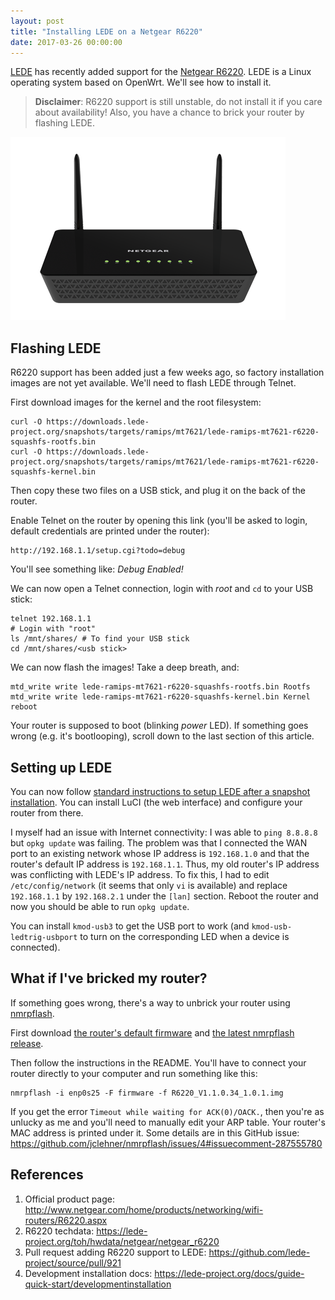 ```yaml
---
layout: post
title: "Installing LEDE on a Netgear R6220"
date: 2017-03-26 00:00:00
---
```


[LEDE](https://lede-project.org/) has recently added support for the [Netgear R6220](http://www.netgear.com/home/products/networking/wifi-routers/R6220.aspx).
LEDE is a Linux operating system based on OpenWrt. We'll see how to install it.

> **Disclaimer**: R6220 support is still unstable, do not install it if you care
> about availability! Also, you have a chance to brick your router by flashing
> LEDE.

![Front view of the R6220](/img/blog/2017-installing-lede-on-a-netgear-r6220/front.png)

## Flashing LEDE

R6220 support has been added just a few weeks ago, so factory installation
images are not yet available. We'll need to flash LEDE through Telnet.

First download images for the kernel and the root filesystem:

```shell
curl -O https://downloads.lede-project.org/snapshots/targets/ramips/mt7621/lede-ramips-mt7621-r6220-squashfs-rootfs.bin
curl -O https://downloads.lede-project.org/snapshots/targets/ramips/mt7621/lede-ramips-mt7621-r6220-squashfs-kernel.bin
```

Then copy these two files on a USB stick, and plug it on the back of the router.

Enable Telnet on the router by opening this link (you'll be asked to login,
default credentials are printed under the router):

```
http://192.168.1.1/setup.cgi?todo=debug
```

You'll see something like: _Debug Enabled!_

We can now open a Telnet connection, login with _root_ and `cd` to your USB stick:

```shell
telnet 192.168.1.1
# Login with "root"
ls /mnt/shares/ # To find your USB stick
cd /mnt/shares/<usb stick>
```

We can now flash the images! Take a deep breath, and:

```shell
mtd_write write lede-ramips-mt7621-r6220-squashfs-rootfs.bin Rootfs
mtd_write write lede-ramips-mt7621-r6220-squashfs-kernel.bin Kernel
reboot
```

Your router is supposed to boot (blinking _power_ LED). If something goes wrong
(e.g. it's bootlooping), scroll down to the last section of this article.

## Setting up LEDE

You can now follow [standard instructions to setup LEDE after a snapshot
installation](https://lede-project.org/docs/guide-quick-start/developmentinstallation#installing_a_lede_snapshot).
You can install LuCI (the web interface) and configure your router from there.

I myself had an issue with Internet connectivity: I was able to `ping 8.8.8.8`
but `opkg update` was failing. The problem was that I connected the WAN port to
an existing network whose IP address is `192.168.1.0` and that the router's
default IP address is `192.168.1.1`. Thus, my old router's IP address was
conflicting with LEDE's IP address. To fix this, I had to edit
`/etc/config/network` (it seems that only `vi` is available) and replace
`192.168.1.1` by `192.168.2.1` under the `[lan]` section. Reboot the router and
now you should be able to run `opkg update`.

You can install `kmod-usb3` to get the USB port to work (and `kmod-usb-ledtrig-usbport`
to turn on the corresponding LED when a device is connected).

## What if I've bricked my router?

If something goes wrong, there's a way to unbrick your router using [nmrpflash](https://github.com/jclehner/nmrpflash).

First download [the router's default firmware](https://www.netgear.com/support/product/R6220#download)
and [the latest nmrpflash release](https://github.com/jclehner/nmrpflash/releases).

Then follow the instructions in the README. You'll have to connect your router
directly to your computer and run something like this:

```shell
nmrpflash -i enp0s25 -F firmware -f R6220_V1.1.0.34_1.0.1.img
```

If you get the error `Timeout while waiting for ACK(0)/OACK.`, then you're as
unlucky as me and you'll need to manually edit your ARP table. Your router's
MAC address is printed under it. Some details are in this GitHub issue:
https://github.com/jclehner/nmrpflash/issues/4#issuecomment-287555780

## References

1. Official product page: http://www.netgear.com/home/products/networking/wifi-routers/R6220.aspx
2. R6220 techdata: https://lede-project.org/toh/hwdata/netgear/netgear_r6220
3. Pull request adding R6220 support to LEDE: https://github.com/lede-project/source/pull/921
4. Development installation docs: https://lede-project.org/docs/guide-quick-start/developmentinstallation
